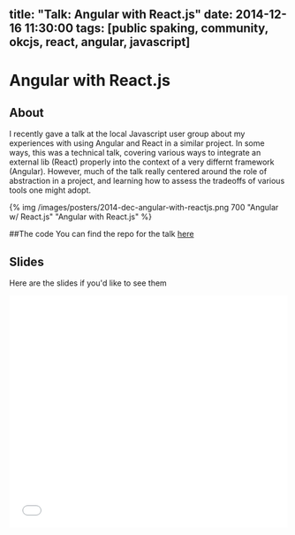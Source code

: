 title: "Talk: Angular with React.js"
date: 2014-12-16 11:30:00
tags: [public spaking, community, okcjs, react, angular, javascript]
---

# Angular with React.js

## About
I recently gave a talk at the local Javascript user group about my experiences with using Angular and React in a similar project. In some ways, this was a technical talk, covering various ways to integrate an external lib (React) properly into the context of a very differnt framework (Angular). However, much of the talk really centered around the role of abstraction in a project, and learning how to assess the tradeoffs of various tools one might adopt.

{% img /images/posters/2014-dec-angular-with-reactjs.png 700 "Angular w/ React.js" "Angular with React.js" %}

##The code
You can find the repo for the talk [here](https://github.com/the-simian/OKCJS-December-2014-Angular-and-React)

## Slides
Here are the slides if you'd like to see them
  <iframe
          src="//slides.com/jesseharlin/deck/embed"
          width="100%"
          height="420"
          scrolling="no"
          frameborder="0"
          webkitallowfullscreen mozallowfullscreen allowfullscreen>
    </iframe>
